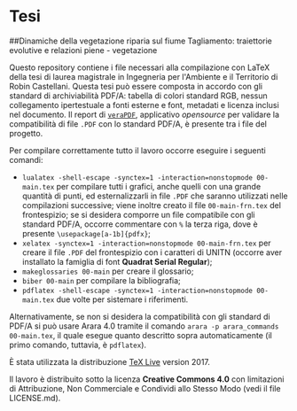 # Tesi

##Dinamiche della vegetazione riparia sul fiume Tagliamento: traiettorie evolutive e relazioni piene - vegetazione

Questo repository contiene i file necessari alla compilazione con LaTeX della tesi di laurea magistrale in Ingegneria per l'Ambiente e il Territorio di Robin Castellani.
Questa tesi può essere composta in accordo con gli standard di archiviabilità PDF/A: tabella di colori standard RGB, nessun collegamento ipertestuale a fonti esterne e font, metadati e licenza inclusi nel documento. Il report di [`veraPDF`](verapdf.org), applicativo *opensource* per validare la compatibilità di file `.PDF` con lo standard PDF/A, è presente tra i file del progetto.

Per compilare correttamente tutto il lavoro occorre eseguire i seguenti comandi:
- `lualatex -shell-escape -synctex=1 -interaction=nonstopmode 00-main.tex` per compilare tutti i grafici, anche quelli con una grande quantità di punti, ed esternalizzarli in file `.PDF` che saranno utilizzati nelle compilazioni
successive; viene inoltre creato il file `00-main-frn.tex` del frontespizio; se si desidera comporre un file compatibile con gli standard PDF/A, occorre commentare con `%` la terza riga, dove è presente `\usepackage[a-1b]{pdfx}`;
- `xelatex -synctex=1 -interaction=nonstopmode 00-main-frn.tex` per creare il file `.PDF` del frontespizio con i caratteri di UNITN (occorre aver installato la famiglia di font **Quadrat Serial Regular**);
- `makeglossaries 00-main` per creare il glossario;
- `biber 00-main` per compilare la bibliografia;
- `pdflatex -shell-escape -synctex=1 -interaction=nonstopmode 00-main.tex` due volte per sistemare i riferimenti.

Alternativamente, se non si desidera la compatibilità con gli standard di PDF/A si può usare Arara 4.0 tramite il comando
`arara -p arara_commands 00-main.tex`, il quale esegue quanto descritto sopra automaticamente (il primo comando, tuttavia, è `pdflatex`).

È stata utilizzata la distribuzione [TeX Live](http://http://tug.org/texlive) version 2017.

Il lavoro è distribuito sotto la licenza **Creative Commons 4.0** con limitazioni di Attribuzione, Non Commerciale e Condividi allo Stesso Modo (vedi il file LICENSE.md).
